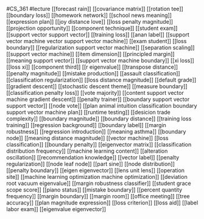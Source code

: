 #CS_361
#lecture
[[forecast rain]]
[[covariance matrix]]
[[rotation tee]]
[[boundary loss]]
[[homework network]]
[[school news meaning]]
[[expression plan]]
[[joy distance love]]
[[loss penalty magnitude]]
[[projection opportunity]]
[[component technique]]
[[student exam]]
[[support vector support vector]]
[[training loss]]
[[anan label]]
[[support vector machine vector support vector machine]]
[[exam student]]
[[loss boundary]]
[[regularization support vector machine]]
[[separation scaling]]
[[support vector machine]]
[[item dimension]]
[[principled margin]]
[[meaning support vector]]
[[support vector machine boundary]]
[[xi loss]]
[[loss xi]]
[[component third]]
[[r eigenvalue]]
[[transpose distance]]
[[penalty magnitude]]
[[mistake production]]
[[assault classification]]
[[classification regularization]]
[[loss distance magnitude]]
[[default grade]]
[[gradient descent]]
[[stochastic descent theme]]
[[measure boundary]]
[[classification penalty loss]]
[[vote majority]]
[[content support vector machine gradient descent]]
[[penalty trainer]]
[[boundary support vector support vector]]
[[node vote]]
[[plan animal intuition classification boundary support vector machine plan]]
[[runtime testing]]
[[desicion trade complexity]]
[[boundary magnitude]]
[[boundary distance]]
[[training loss training]]
[[regression background]]
[[boundary label]]
[[margin robustness]]
[[regression introduction]]
[[meaning asthma]]
[[boundary node]]
[[meaning distance magnitude]]
[[vector machine]]
[[loss classification]]
[[boundary penalty]]
[[eigenvector matrix]]
[[classification distribution frequency]]
[[machine learning content]]
[[alteration oscillation]]
[[recommendation knowledge]]
[[vector label]]
[[penalty regularization]]
[[node leaf node]]
[[part sine]]
[[node distribution]]
[[penalty boundary]]
[[eigen eigenvector]]
[[lens unit lens]]
[[operation site]]
[[machine learning optimization machine optimization]]
[[deviation root vacuum eigenvalue]]
[[margin robustness classifier]]
[[student grace scope score]]
[[piano status]]
[[mistake boundary]]
[[percent quantity frequency]]
[[margin boundary]]
[[margin room]]
[[office meeting]]
[[tree accuracy]]
[[plan magnitude expression]]
[[loss criterion]]
[[loss aid]]
[[label labor exam]]
[[eigenvalue eigenvector]]
